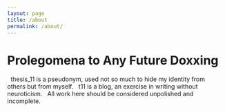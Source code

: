 ```yaml
---
layout: page
title: /about
permalink: /about/
---
```


# Prolegomena to Any Future Doxxing
&nbsp;
thesis_11 is a pseudonym, used not so much to hide my identity from others but from myself.
&nbsp;
t11 is a blog, an exercise in writing without neuroticism.
&nbsp;
All work here should be considered unpolished and incomplete.
